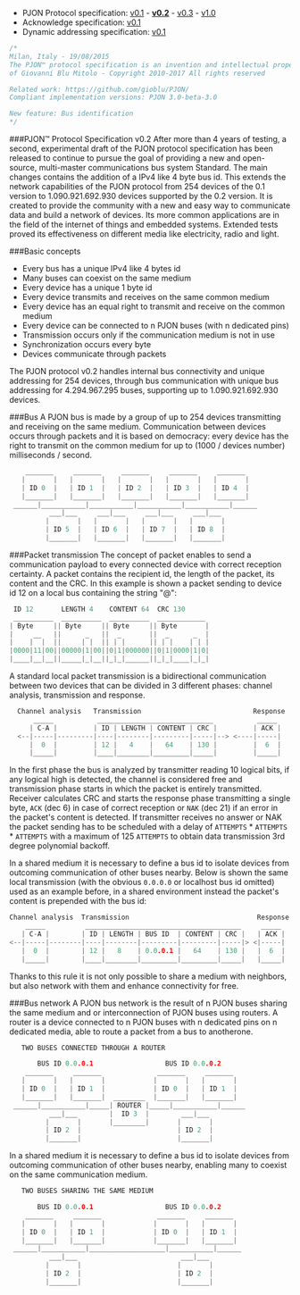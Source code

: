 - PJON Protocol specification:
[v0.1](https://github.com/gioblu/PJON/blob/master/specification/PJON-protocol-specification-v0.1.md) - **[v0.2](https://github.com/gioblu/PJON/blob/master/specification/PJON-protocol-specification-v0.2.md)** - [v0.3](https://github.com/gioblu/PJON/blob/master/specification/PJON-protocol-specification-v0.3.md) - [v1.0](https://github.com/gioblu/PJON/blob/master/specification/PJON-protocol-specification-v1.0.md)
- Acknowledge specification: [v0.1](https://github.com/gioblu/PJON/blob/master/specification/PJON-protocol-acknowledge-specification-v0.1.md)
- Dynamic addressing specification: [v0.1](https://github.com/gioblu/PJON/blob/master/specification/PJON-dynamic-addressing-specification-v0.1.md)

```cpp
/*
Milan, Italy - 19/08/2015
The PJON™ protocol specification is an invention and intellectual property
of Giovanni Blu Mitolo - Copyright 2010-2017 All rights reserved

Related work: https://github.com/gioblu/PJON/
Compliant implementation versions: PJON 3.0-beta-3.0

New feature: Bus identification
*/
```

###PJON™ Protocol Specification v0.2
After more than 4 years of testing, a second, experimental draft of the PJON protocol specification has been released to continue to pursue the goal of providing a new and open-source, multi-master communications bus system Standard. The main changes contains the addition of a IPv4 like 4 byte bus id. This extends the network capabilities of the PJON protocol from 254 devices of the 0.1 version to 1.090.921.692.930 devices supported by the 0.2 version. It is created to provide the community with a new and easy way to communicate data and build a network of devices. Its more common applications are in the field of the internet of things and embedded systems. Extended tests proved its effectiveness on different media like electricity, radio and light.

###Basic concepts
* Every bus has a unique IPv4 like 4 bytes id
* Many buses can coexist on the same medium
* Every device has a unique 1 byte id
* Every device transmits and receives on the same common medium
* Every device has an equal right to transmit and receive on the common medium
* Every device can be connected to n PJON buses (with n dedicated pins)
* Transmission occurs only if the communication medium is not in use
* Synchronization occurs every byte
* Devices communicate through packets

The PJON protocol v0.2 handles internal bus connectivity and unique addressing for 254 devices, through bus communication with unique bus addressing for 4.294.967.295 buses, supporting up to 1.090.921.692.930 devices.

###Bus
A PJON bus is made by a group of up to 254 devices transmitting and receiving on the same medium. Communication between devices occurs through packets and it is based on democracy: every device has the right to transmit on the common medium for up to (1000 / devices number) milliseconds / second.
```cpp
    _______     _______     _______     _______     _______
   |       |   |       |   |       |   |       |   |       |  
   | ID 0  |   | ID 1  |   | ID 2  |   | ID 3  |   | ID 4  |  
   |_______|   |_______|   |_______|   |_______|   |_______|    
 ______|___________|___________|___________|___________|______
          ___|___     ___|___     ___|___     ___|___
         |       |   |       |   |       |   |       |   
         | ID 5  |   | ID 6  |   | ID 7  |   | ID 8  |
         |_______|   |_______|   |_______|   |_______|    
```

###Packet transmission
The concept of packet enables to send a communication payload to every connected device with correct reception certainty. A packet contains the recipient id, the length of the packet, its content and the CRC. In this example is shown a packet sending to device id 12 on a local bus containing the string "@":
```cpp
 ID 12       LENGTH 4    CONTENT 64  CRC 130
 __________  __________  __________  ____________
| Byte     || Byte     || Byte     || Byte       |
|     __   ||      _   ||  _       ||  _      _  |
|    |  |  ||     | |  || | |      || | |    | | |
|0000|11|00||00000|1|00||0|1|000000||0|1|0000|1|0|
|____|__|__||_____|_|__||_|_|______||_|_|____|_|_|
```

A standard local packet transmission is a bidirectional communication between two devices that can be divided in 3 different phases: channel analysis, transmission and response.
```cpp
  Channel analysis   Transmission                            Response
      _____           _____________________________           _____
     | C-A |         | ID | LENGTH | CONTENT | CRC |         | ACK |
  <--|-----|---------|----|--------|---------|-----|--> <----|-----|
     |  0  |         | 12 |   4    |   64    | 130 |         |  6  |
     |_____|         |____|________|_________|_____|         |_____|
```

In the first phase the bus is analyzed by transmitter reading 10 logical bits, if any logical high is detected, the channel is considered free and transmission phase starts in which the packet is entirely transmitted. Receiver calculates CRC and starts the response phase transmitting a single byte, `ACK` (dec 6) in case of correct reception or `NAK` (dec 21) if an error in the packet's content is detected. If transmitter receives no answer or NAK the packet sending has to be scheduled with a delay of `ATTEMPTS` * `ATTEMPTS` * `ATTEMPTS` with a maximum of 125 `ATTEMPTS` to obtain data transmission 3rd degree polynomial backoff.

In a shared medium it is necessary to define a bus id to isolate devices from outcoming communication of other buses nearby. Below is shown the same local transmission (with the obvious `0.0.0.0` or localhost bus id omitted) used as an example before, in a shared environment instead the packet's content is prepended with the bus id:
```cpp
Channel analysis  Transmission                                Response
    _____          _______________________________________     _____
   | C-A |        | ID | LENGTH | BUS ID  | CONTENT | CRC |   | ACK |
<--|-----|--------|----|--------|---------|---------|-----|> <|-----|
   |  0  |        | 12 |   8    | 0.0.0.1 |   64    | 130 |   |  6  |
   |_____|        |____|________|_________|_________|_____|   |_____|
```
Thanks to this rule it is not only possible to share a medium with neighbors, but also network with them and enhance connectivity for free.

###Bus network
A PJON bus network is the result of n PJON buses sharing the same medium and or interconnection of PJON buses using routers. A router is a device connected to n PJON buses with n dedicated pins on n dedicated media, able to route a packet from a bus to anotherone.

```cpp  
   TWO BUSES CONNECTED THROUGH A ROUTER

       BUS ID 0.0.0.1                  BUS ID 0.0.0.2
    _______     _______              _______     _______
   |       |   |       |            |       |   |       |
   | ID 0  |   | ID 1  |            | ID 0  |   | ID 1  |
   |_______|   |_______|  ________  |_______|   |_______|
 ______|___________|_____| ROUTER |_____|___________|______
          ___|___        |  ID 3  |        ___|___
         |       |       |________|       |       |
         | ID 2  |                        | ID 2  |
         |_______|                        |_______|
```

In a shared medium it is necessary to define a bus id to isolate devices from outcoming communication of other buses nearby, enabling many to coexist on the same communication medium.
```cpp  
   TWO BUSES SHARING THE SAME MEDIUM

       BUS ID 0.0.0.1                  BUS ID 0.0.0.2
    _______     _______              _______     _______
   |       |   |       |            |       |   |       |
   | ID 0  |   | ID 1  |            | ID 0  |   | ID 1  |
   |_______|   |_______|            |_______|   |_______|
 ______|___________|___________________|___________|______
          ___|___                          ___|___
         |       |                        |       |
         | ID 2  |                        | ID 2  |
         |_______|                        |_______|

```
